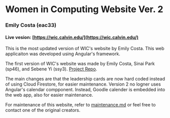 # Women in Computing Website Ver. 2
### Emily Costa (eac33)
#### Live vesion: [https://wic.calvin.edu/](https://wic.calvin.edu/)

This is the most updated version of WIC's website by Emily Costa. This web applicaiton was developed using Angular's framework.

The first version of WIC's website was made by Emily Costa, Sinai Park (sp46), and Sebene Yi (ssy3). [Project Repo](https://github.com/cs336-wic/web-app).

The main changes are that the leadership cards are now hard coded instead of using Cloud Firestore, for easier maintenance. Version 2 no logner uses Angular's calendar compponent. Instead, Goodle calender is embedded into the web app, also for easier maintenance.

For maintenance of this website, refer to [maintenance.md](/maintenance.md) or feel free to contact one of the original creators.



